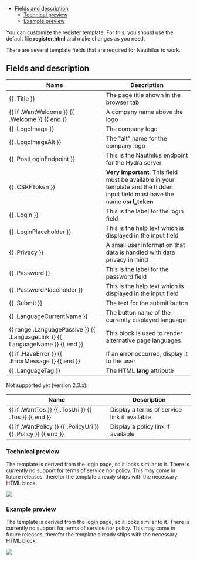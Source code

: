 <!-- TOC -->
  * [Fields and description](#fields-and-description)
    * [Technical preview](#technical-preview)
    * [Example preview](#example-preview)
<!-- TOC -->

You can customize the register template. For this, you should use the default file **register.html** and make changes as
you need.

There are several template fields that are required for Nauthilus to work.

## Fields and description

| Name                                                                          | Description                                                                                                                    |
|-------------------------------------------------------------------------------|--------------------------------------------------------------------------------------------------------------------------------|
| {{ .Title }}                                                                  | The page title shown in the browser tab                                                                                        |
| {{ if .WantWelcome }} {{ .Welcome }} {{ end }}                                | A company name above the logo                                                                                                  |
| {{ .LogoImage }}                                                              | The company logo                                                                                                               |
| {{ .LogoImageAlt }}                                                           | The "alt" name for the company logo                                                                                            |
| {{ .PostLoginEndpoint }}                                                      | This is the Nauthilus endpoint for the Hydra server                                                                             |
| {{ .CSRFToken }}                                                              | **Very important**: This field must be available in your template and the hidden input field must have the name **csrf_token** |
| {{ .Login }}                                                                  | This is the label for the login field                                                                                          |
| {{ .LoginPlaceholder }}                                                       | This is the help text which is displayed in the input field                                                                    |
| {{ .Privacy }}                                                                | A small user information that data is handled with data privacy in mind                                                        |
| {{ .Password }}                                                               | This is the label for the password field                                                                                       |
| {{ .PasswordPlaceholder }}                                                    | This is the help text which is displayed in the input field                                                                    |
| {{ .Submit }}                                                                 | The text for the submit button                                                                                                 |
| {{ .LanguageCurrentName }}                                                    | The button name of the currently displayed language                                                                            |
| {{ range .LanguagePassive }} {{ .LanguageLink }} {{ LanguageName }} {{ end }} | This block is used to render alternative page languages                                                                        | 
| {{ if .HaveError }} {{ .ErrorMessage }} {{ end }}                             | If an error occurred, display it to the user                                                                                   |
| {{ .LanguageTag }}                                                            | The HTML **lang** attribute                                                                                                    |

Not supported yet (version 2.3.x):

| Name                                                                          | Description                                                                                                                                   |
|-------------------------------------------------------------------------------|-----------------------------------------------------------------------------------------------------------------------------------------------|
| {{ if .WantTos }} {{ .TosUri }} {{ .Tos }} {{ end }}                          | Display a terms of service link if available                                                                                                  |
| {{ if .WantPolicy }} {{ .PolicyUri }} {{ .Policy }} {{ end }}                 | Display a policy link if available                                                                                                            |

### Technical preview

The template is derived from the login page, so it looks similar to it. There is currently no support for terms of
service nor policy. This may come in future releases, therefor the template already ships with the necessary HTML block.

![](https://nauthilus.io/wp-content/uploads/2023/02/skeleton-login-1.png)

### Example preview

The template is derived from the login page, so it looks similar to it. There is currently no support for terms of
service nor policy. This may come in future releases, therefor the template already ships with the necessary HTML block.

![](https://nauthilus.io/wp-content/uploads/2023/02/example-login-1.png)
